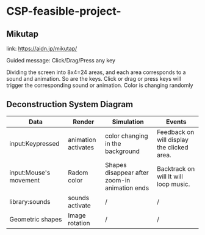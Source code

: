 # CSP-feasible-project-


## Mikutap
link: https://aidn.jp/mikutap/



Guided message: Click/Drag/Press any key

Dividing the screen into 8x4=24 areas, and each area corresponds to a sound and animation. So are the keys.
Click or drag or press keys will trigger the corresponding sound or animation.
Color is changing randomly


## Deconstruction System Diagram

| Data | Render | Simulation | Events |
| ------------- | ------------- | ------------- | ------------- |
| input:Keypressed | animation activates | color changing in the background | Feedback on will display the clicked area.  |
| input:Mouse's movement | Radom color | Shapes disappear after zoom-in animation ends | Backtrack on will It will loop music. |
| library:sounds | sounds activate | / | / |
| Geometric shapes | Image rotation | / | / |
